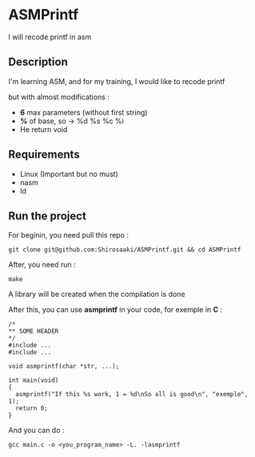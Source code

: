 # ASMPrintf
I will recode printf in asm

## Description

I'm learning ASM, and for my training, I would like to recode printf

but with almost modifications :

* **6** max parameters (without first string)
* **%** of base, so -> %d %s %c %i
* He return void

## Requirements

* Linux (Important but no must)
* nasm
* ld

## Run the project

For beginin, you need pull this repo :

```
git clone git@github.com:Shirosaaki/ASMPrintf.git && cd ASMPrintf
```

After, you need run :

```
make
```

A library will be created when the compilation is done

After this, you can use **asmprintf** in your code, for exemple in **C** :

```
/*
** SOME HEADER
*/
#include ...
#include ...

void asmprintf(char *str, ...);

int main(void)
{
  asmprintf("If this %s work, 1 = %d\nSo all is good\n", "exemple", 1);
  return 0;
}
```
And you can do :

```
gcc main.c -o <you_program_name> -L. -lasmprintf
```
